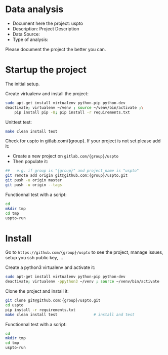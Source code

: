 # Data analysis
- Document here the project: uspto
- Description: Project Description
- Data Source:
- Type of analysis:

Please document the project the better you can.

# Startup the project

The initial setup.

Create virtualenv and install the project:
```bash
sudo apt-get install virtualenv python-pip python-dev
deactivate; virtualenv ~/venv ; source ~/venv/bin/activate ;\
    pip install pip -U; pip install -r requirements.txt
```

Unittest test:
```bash
make clean install test
```

Check for uspto in gitlab.com/{group}.
If your project is not set please add it:

- Create a new project on `gitlab.com/{group}/uspto`
- Then populate it:

```bash
##   e.g. if group is "{group}" and project_name is "uspto"
git remote add origin git@github.com:{group}/uspto.git
git push -u origin master
git push -u origin --tags
```

Functionnal test with a script:

```bash
cd
mkdir tmp
cd tmp
uspto-run
```

# Install

Go to `https://github.com/{group}/uspto` to see the project, manage issues,
setup you ssh public key, ...

Create a python3 virtualenv and activate it:

```bash
sudo apt-get install virtualenv python-pip python-dev
deactivate; virtualenv -ppython3 ~/venv ; source ~/venv/bin/activate
```

Clone the project and install it:

```bash
git clone git@github.com:{group}/uspto.git
cd uspto
pip install -r requirements.txt
make clean install test                # install and test
```
Functionnal test with a script:

```bash
cd
mkdir tmp
cd tmp
uspto-run
```
